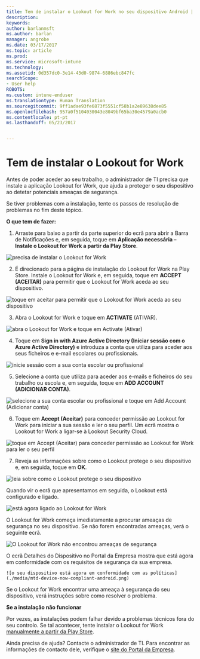 ```yaml
---
title: Tem de instalar o Lookout for Work no seu dispositivo Android | Documentos da Microsoft
description: 
keywords: 
author: barlanmsft
ms.author: barlan
manager: angrobe
ms.date: 03/17/2017
ms.topic: article
ms.prod: 
ms.service: microsoft-intune
ms.technology: 
ms.assetid: 0d357dc0-3e14-43d0-9874-6886ebc847fc
searchScope:
- User help
ROBOTS: 
ms.custom: intune-enduser
ms.translationtype: Human Translation
ms.sourcegitcommit: 9ff1adae93fe6873f5551cf58b1a2e89638dee85
ms.openlocfilehash: 957a0f5104030043e8049bf65ba30e4579a0acb0
ms.contentlocale: pt-pt
ms.lasthandoff: 05/23/2017


---
```


# <a name="you-need-to-install-lookout-for-work"></a>Tem de instalar o Lookout for Work

Antes de poder aceder ao seu trabalho, o administrador de TI precisa que instale a aplicação Lookout for Work, que ajuda a proteger o seu dispositivo ao detetar potenciais ameaças de segurança.

Se tiver problemas com a instalação, tente os passos de resolução de problemas no fim deste tópico.

**O que tem de fazer:**

1.    Arraste para baixo a partir da parte superior do ecrã para abrir a Barra de Notificações e, em seguida, toque em **Aplicação necessária – Instale o Lookout for Work a partir da Play Store**.

  ![precisa de instalar o Lookout for Work](./media/lookout-required-app-install-android.png)

2.    É direcionado para a página de instalação do Lookout for Work na Play Store. Instale o Lookout for Work e, em seguida, toque em **ACCEPT (ACEITAR)** para permitir que o Lookout for Work aceda ao seu dispositivo.

  ![toque em aceitar para permitir que o Lookout for Work aceda ao seu dispositivo](./media/lookout-accept-store-permissions-android.png)

3. Abra o Lookout for Work e toque em **ACTIVATE** (ATIVAR).

  ![abra o Lookout for Work e toque em Activate (Ativar)](./media/lookout-activate-button-android.png)

4. Toque em **Sign in with Azure Active Directory (Iniciar sessão com o Azure Active Directory)** e introduza a conta que utiliza para aceder aos seus ficheiros e e-mail escolares ou profissionais.

  ![inicie sessão com a sua conta escolar ou profissional](./media/lookout-sign-in-azure-android.png)

5. Selecione a conta que utiliza para aceder aos e-mails e ficheiros do seu trabalho ou escola e, em seguida, toque em **ADD ACCOUNT (ADICIONAR CONTA)**.

  ![selecione a sua conta escolar ou profissional e toque em Add Account (Adicionar conta)](./media/lookout-pick-account-android.png)

6. Toque em **Accept (Aceitar)** para conceder permissão ao Lookout for Work para iniciar a sua sessão e ler o seu perfil. Um ecrã mostra o Lookout for Work a ligar-se à Lookout Security Cloud.

  ![toque em Accept (Aceitar) para conceder permissão ao Lookout for Work para ler o seu perfil](./media/lookout-needs-permission-to-view-profile-android.png)

7. Reveja as informações sobre como o Lookout protege o seu dispositivo e, em seguida, toque em **OK**.

  ![leia sobre como o Lookout protege o seu dispositivo](./media/lookout-how-it-protects-your-device-android.png)

  Quando vir o ecrã que apresentamos em seguida, o Lookout está configurado e ligado.

  ![está agora ligado ao Lookout for Work](./media/lookout-you-are-now-connected-android.png)

  O Lookout for Work começa imediatamente a procurar ameaças de segurança no seu dispositivo. Se não forem encontradas ameaças, verá o seguinte ecrã.

  ![O Lookout for Work não encontrou ameaças de segurança](./media/lookout-scan-no-threats-found-android.png)

  O ecrã Detalhes do Dispositivo no Portal da Empresa mostra que está agora em conformidade com os requisitos de segurança da sua empresa.

    ![o seu dispositivo está agora em conformidade com as políticas](./media/mtd-device-now-compliant-android.png)

  Se o Lookout for Work encontrar uma ameaça à segurança do seu dispositivo, verá instruções sobre como resolver o problema.

**Se a instalação não funcionar**

Por vezes, as instalações podem falhar devido a problemas técnicos fora do seu controlo. Se tal acontecer, tente instalar o Lookout for Work [manualmente a partir da Play Store](https://play.google.com/store/apps/details?id=com.lookout.enterprise).

Ainda precisa de ajuda? Contacte o administrador de TI. Para encontrar as informações de contacto dele, verifique o [site do Portal da Empresa](http://portal.manage.microsoft.com).

